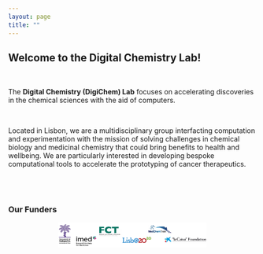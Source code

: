 ```yaml
---
layout: page
title: ""
---
```


## Welcome to the Digital Chemistry Lab!

<br />

The **Digital Chemistry (DigiChem) Lab** focuses on accelerating discoveries in the chemical sciences with the aid of computers.

<br />

Located in Lisbon, we are a multidisciplinary group interfacting computation and experimentation with the mission of solving challenges in chemical biology and medicinal chemistry that could bring benefits to health and wellbeing. We are particularly interested in developing bespoke computational tools to accelerate the prototyping of cancer therapeutics.<br />
<br />
<br />
<br />

### Our Funders

<p style="text-align:center;"><img src="https://raw.githubusercontent.com/DigiChem/digichem.github.io/master/_images/funders.jpg" alt="funders" width="300"></p>
